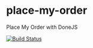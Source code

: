 # place-my-order
Place My Order with DoneJS

[![Build Status](https://travis-ci.org/<your-username>/place-my-order.png?branch=master)](https://travis-ci.org/<your-username>/place-my-order)
